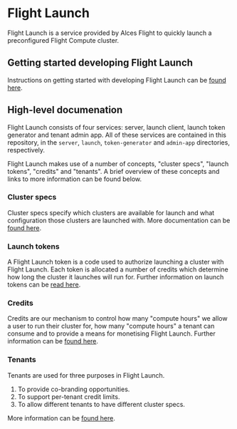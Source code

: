# Flight Launch

Flight Launch is a service provided by Alces Flight to quickly launch a
preconfigured Flight Compute cluster.

## Getting started developing Flight Launch

Instructions on getting started with developing Flight Launch can be [found
here](GETTING_STARTED.md).

## High-level documenation

Flight Launch consists of four services: server, launch client, launch token
generator and tenant admin app.  All of these services are contained in this
repository, in the `server`, `launch`, `token-generator` and `admin-app`
directories, respectively.

Flight Launch makes use of a number of concepts, "cluster specs", "launch
tokens", "credits" and "tenants".  A brief overview of these concepts and
links to more information can be found below.

### Cluster specs

Cluster specs specify which clusters are available for launch and what
configuration those clusters are launched with.  More documentation can be
[found here](launch/src/modules/clusterSpecs/data/README-CLUSTER-SPECS.md).

### Launch tokens

A Flight Launch token is a code used to authorize launching a cluster with
Flight Launch.  Each token is allocated a number of credits which determine
how long the cluster it launches will run for.  Further information on launch
tokens can be [read here](token-generator/README.md).

### Credits

Credits are our mechanism to control how many "compute hours" we allow a user
to run their cluster for, how many "compute hours" a tenant can consume and to
provide a means for monetising Flight Launch.  Further information can be
[found here](CREDITS.md).

### Tenants

Tenants are used for three purposes in Flight Launch.

 1. To provide co-branding opportunities.
 2. To support per-tenant credit limits.
 3. To allow different tenants to have different cluster specs.

More information can be [found here](admin-app/README.md).
